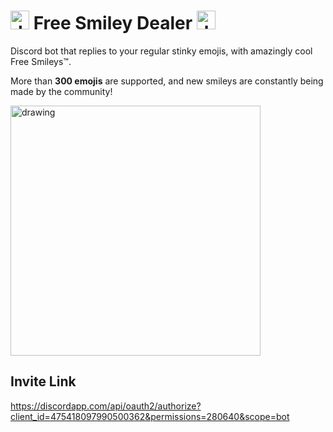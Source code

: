 # <img src="https://cdn.discordapp.com/emojis/520062583479468033.png" alt="drawing" height="30"/> Free Smiley Dealer <img src="https://cdn.discordapp.com/emojis/520062574205730827.png" alt="drawing" height="30"/>


Discord bot that replies to your regular stinky emojis, with amazingly cool Free Smileys™.

More than **300 emojis** are supported, and new smileys are constantly being made by the community!

<img src="https://i.ibb.co/bQHD22v/Screenshot-1.png" alt="drawing" height="400"/>
<br>

## Invite Link
https://discordapp.com/api/oauth2/authorize?client_id=475418097990500362&permissions=280640&scope=bot
